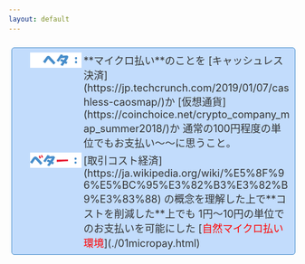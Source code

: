 ```yaml
---
layout: default
---
```


<style>
.bulletbox { 
	margin: 25px 1% 25px 1%; 
	width: 98%; 
	border: 1px solid #468dcb;  
	background-color:#c2dcfc; 
	border-radius: 5px; 
	font-size: 20px; 
	color: #333; 
	padding: 3px; 
}
.bulletdate { 
	position: absolute;
	bottom: 101%; 
	right: 5px; 
	font-size: 10px; 
	color: #c2dcfc;
}
.bulletline { 
	position: relative; 
	margin: 5px 0px 5px 25%; width: 74%; height: auto; 
	font-size: 18px; color: #333; 
}
.bulletlabel { display: block; position: absolute; right: 101%; width: 25%; top: 0px; height: auto;  }
</style>


<div class="bulletbox">
	<div class="bulletdate">2019/02/23</div>
	<div class="bulletline">
		<img class="bulletlabel" src="imgs/bulletheta.png"/>
		**マイクロ払い**のことを
		[キャッシュレス決済](https://jp.techcrunch.com/2019/01/07/cashless-caosmap/)か
		[仮想通貨](https://coinchoice.net/crypto_company_map_summer2018/)か
		通常の100円程度の単位でもお支払い～～に思うこと。
	</div>
	<div class="bulletline">
		<img class="bulletlabel" src="imgs/bulletbetter.png"/>
		[取引コスト経済](https://ja.wikipedia.org/wiki/%E5%8F%96%E5%BC%95%E3%82%B3%E3%82%B9%E3%83%88)
		の概念を理解した上で**コストを削減した**上でも
		1円～10円の単位でのお支払いを可能にした
		[<span style="color:red;">自然マイクロ払い環境</span>](./01micropay.html)
	</div>
</div>




<div style="clear:both;height:200px;"></div>